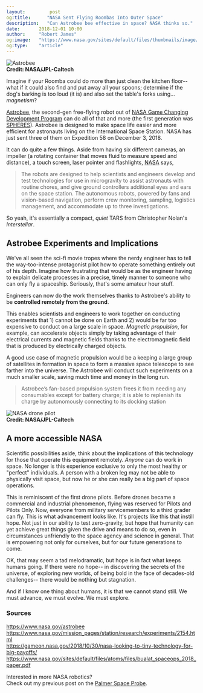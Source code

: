 ```yaml
---
layout:         post
og:title:      "NASA Sent Flying Roombas Into Outer Space"
description:   "Can Astrobee bee effective in space? NASA thinks so."
date:       2018-12-01 10:00
author:     "Robert James"
og:image:   "https://www.nasa.gov/sites/default/files/thumbnails/image/cgi.png"
og:type:    "article"
---
```


![Astrobee](https://www.nasa.gov/sites/default/files/thumbnails/image/cgi.png)  
**Credit: NASA/JPL-Caltech**

Imagine if your Roomba could do more than just clean the kitchen floor-- what if it could also find and put away all your spoons; determine if the dog's barking is too loud (it is) and also set the table's forks using... *magnetism*?  
  
[Astrobee](https://www.nasa.gov/astrobee), the second-gen free-flying robot out of [NASA Game Changing Development Program](https://gameon.nasa.gov/) can do all of that and more (the first generation was [SPHERES](https://www.nasa.gov/spheres/home)). Astrobee is designed to make space life easier and more efficient for astronauts living on the International Space Station. NASA has just sent three of them on Expedition 58 on December 3, 2018.  
  
It can do quite a few things. Aside from having six different cameras, an impeller (a rotating container that moves fluid to measure speed and distance), a touch screen, laser pointer and flashlights,  [NASA](https://www.nasa.gov/mission_pages/station/research/experiments/2154.html) says,

> The robots are designed to help scientists and engineers develop and test technologies for use in microgravity to assist astronauts with routine chores, and give ground controllers additional eyes and ears on the space station. The autonomous robots, powered by fans and vision-based navigation, perform crew monitoring, sampling, logistics management, and accommodate up to three investigations.  
  
So yeah, it's essentially a compact, *quiet* TARS from Christopher Nolan's *Interstellar*.
  
## Astrobee Experiments and Implications

We've all seen the sci-fi movie tropes where the nerdy engineer has to tell the way-too-intense protagonist pilot how to operate something entirely out of his depth. Imagine how frustrating that would be as the engineer having to explain delicate processes in a precise, timely manner to someone who can only fly a spaceship. Seriously, that's some amateur hour stuff.  
  
Engineers can now do the work themselves thanks to Astrobee's ability to be **controlled remotely from the ground**.
  
This enables scientists and engineers to work together on conducting experiments that 1) cannot be done on Earth and 2) would be far too expensive to conduct on a large scale in space. *Magnetic propulsion*, for example, can accelerate objects simply by taking advantage of their electrical currents and magnetic fields thanks to the electromagnetic field that is produced by electrically charged objects.  
  
A good use case of magnetic propulsion would be a keeping a large group of satellites in formation in space to form a massive space telescope to see farther into the universe. The Astrobee will conduct such experiments on a much smaller scale, saving much time and money in the long run.

>Astrobee’s fan-based propulsion system frees it from needing any consumables except for battery charge; it is able to replenish its charge by autonomously connecting to its docking station
  
![NASA drone pilot](https://www.nasa.gov/sites/default/files/thumbnails/image/ed14-0205-21.jpg)  
**Credit: NASA/JPL-Caltech**

## A more accessible NASA

Scientific possibilities aside, think about the implications of this technology for those that operate this equipment remotely. *Anyone* can do work in space. No longer is this experience exclusive to only the most healthy or "perfect" individuals. A person with a broken leg may not be able to physically visit space, but now he or she can really be a big part of space operations.  
  
This is reminiscent of the first drone pilots. Before drones became a commercial and industrial phenomenon, flying was reserved for Pilots and Pilots Only. Now, everyone from military servicemembers to a third grader can fly. This is what advancement looks like. It's projects like this that instill hope. Not just in our ability to test zero-gravity, but hope that humanity can yet achieve great things given the drive and means to do so, even in circumstances unfriendly to the space agency and science in general. That is empowering not only for ourselves, but for our future generations to come.  
  
OK, that may seem a tad melodramatic, but hope is in fact what keeps humans going. If there were no hope-- in discovering the secrets of the universe, of exploring new worlds, of being bold in the face of decades-old challenges-- there would be nothing but stagnation.  
  
And if I know one thing about humans, it is that we cannot stand still. We must advance, we must evolve. We must explore.  
  
### Sources

https://www.nasa.gov/astrobee  
https://www.nasa.gov/mission_pages/station/research/experiments/2154.html  
https://gameon.nasa.gov/2018/10/30/nasa-looking-to-tiny-technology-for-big-payoffs/  
https://www.nasa.gov/sites/default/files/atoms/files/bualat_spaceops_2018_paper.pdf  
  
Interested in more NASA robotics?  
Check out my previous post on the [Palmer Space Probe](https://r221.github.io/accent/Parker-Solar-Probe.html).